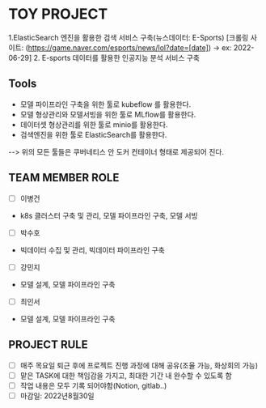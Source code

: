 # TOY PROJECT

1.ElasticSearch 엔진을 활용한 검색 서비스 구축(뉴스데이터: E-Sports)
[크롤링 사이트: (https://game.naver.com/esports/news/lol?date=[date]) → ex: 2022-06-29]
2. E-sports 데이터를 활용한 인공지능 분석 서비스 구축

## Tools 
- 모델 파이프라인 구축을 위한 툴로 kubeflow 를 활용한다.
- 모델 형상관리와 모델서빙을 위한 툴로 MLflow를 활용한다.
- 데이터셋 형상관리를 위한 툴로 minio를 활용한다.
- 검색엔진을 위한 툴로 ElasticSearch를 활용한다.

--> 위의 모든 툴들은 쿠버네티스 안 도커 컨테이너 형태로 제공되어 진다. 

## TEAM MEMBER ROLE

- [ ] 이병건
- k8s 클러스터 구축 및 관리, 모델 파이프라인 구축, 모델 서빙
- [ ] 박수호
- 빅데이터 수집 및 관리, 빅데이터 파이프라인 구축
- [ ] 강민지
- 모델 설계, 모델 파이프라인 구축
- [ ] 최인서
- 모델 설계, 모델 파이프라인 구축


## PROJECT RULE

- [ ] 매주 목요일 퇴근 후에 프로젝트 진행 과정에 대해 공유(조율 가능, 화상회의 가능)
- [ ] 맡은 TASK에 대한 책임감을 가지고, 최대한 기간 내 완수할 수 있도록 함
- [ ] 작업 내용은 모두 기록 되어야함(Notion, gitlab..) 
- [ ] 마감일: 2022년8월30일
